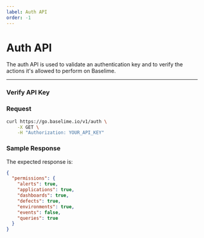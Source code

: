 ```yaml
---
label: Auth API
order: -1
---
```


# Auth API

The auth API is used to validate an authentication key and to verify the actions it's allowed to perform on Baselime.

---

### Verify API Key

### Request

```bash # :icon-terminal: terminal
curl https://go.baselime.io/v1/auth \
    -X GET \
    -H "Authorization: YOUR_API_KEY" 
```

### Sample Response

The expected response is:

```json # :icon-code: output
{
  "permissions": {
    "alerts": true,
    "applications": true,
    "dashboards": true,
    "defects": true,
    "environments": true,
    "events": false,
    "queries": true
  }
}
```


